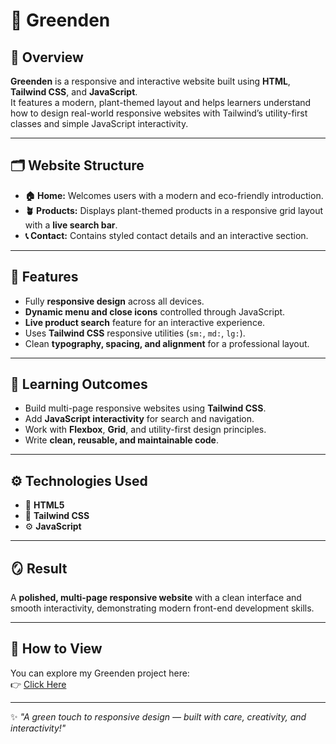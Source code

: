 # 🌱 Greenden

## 🧩 Overview
**Greenden** is a responsive and interactive website built using **HTML**, **Tailwind CSS**, and **JavaScript**.  
It features a modern, plant-themed layout and helps learners understand how to design real-world responsive websites with Tailwind’s utility-first classes and simple JavaScript interactivity.

---

## 🗂️ Website Structure
- **🏠 Home:** Welcomes users with a modern and eco-friendly introduction.  
- **🪴 Products:** Displays plant-themed products in a responsive grid layout with a **live search bar**.  
- **📞 Contact:** Contains styled contact details and an interactive section.  

---

## 📱 Features
- Fully **responsive design** across all devices.  
- **Dynamic menu and close icons** controlled through JavaScript.  
- **Live product search** feature for an interactive experience.  
- Uses **Tailwind CSS** responsive utilities (`sm:`, `md:`, `lg:`).  
- Clean **typography, spacing, and alignment** for a professional layout.  

---

## 🎯 Learning Outcomes
- Build multi-page responsive websites using **Tailwind CSS**.  
- Add **JavaScript interactivity** for search and navigation.  
- Work with **Flexbox**, **Grid**, and utility-first design principles.  
- Write **clean, reusable, and maintainable code**.  

---

## ⚙️ Technologies Used
- 🧱 **HTML5**  
- 🎨 **Tailwind CSS**  
- ⚙️ **JavaScript**

---

## 🪞 Result
A **polished, multi-page responsive website** with a clean interface and smooth interactivity, demonstrating modern front-end development skills.

---

## 🔗 How to View
You can explore my Greenden project here:  
👉 [Click Here](https://hemamalini8.github.io/Greenden_project/
)

---

✨ *"A green touch to responsive design — built with care, creativity, and interactivity!"*
